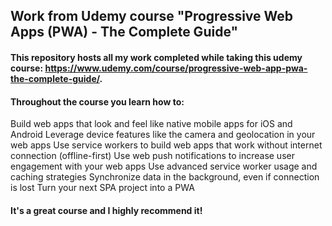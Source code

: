 ## Work from Udemy course "Progressive Web Apps (PWA) - The Complete Guide"

#### This repository hosts all my work completed while taking this udemy course: https://www.udemy.com/course/progressive-web-app-pwa-the-complete-guide/. 

#### Throughout the course you learn how to:

Build web apps that look and feel like native mobile apps for iOS and Android
Leverage device features like the camera and geolocation in your web apps
Use service workers to build web apps that work without internet connection (offline-first)
Use web push notifications to increase user engagement with your web apps
Use advanced service worker usage and caching strategies
Synchronize data in the background, even if connection is lost
Turn your next SPA project into a PWA

#### It's a great course and I highly recommend it!
